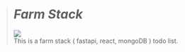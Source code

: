 ># _Farm Stack_
><img src="https://skillicons.dev/icons?i=fastapi,react,mongo" /><br>
This is a farm stack ( fastapi, react, mongoDB ) todo list.
